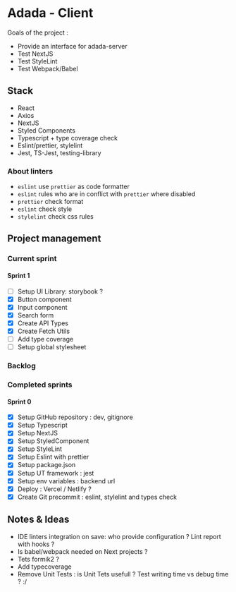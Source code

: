 # Adada - Client

Goals of the project :

- Provide an interface for adada-server
- Test NextJS
- Test StyleLint
- Test Webpack/Babel

## Stack

- React
- Axios
- NextJS
- Styled Components
- Typescript + type coverage check
- Eslint/prettier, stylelint
- Jest, TS-Jest, testing-library

### About linters

- `eslint` use `prettier` as code formatter
- `eslint` rules who are in conflict with `prettier` where disabled
- `prettier` check format
- `eslint` check style
- `stylelint` check css rules

## Project management

### Current sprint

#### Sprint 1
- [ ] Setup UI Library: storybook ?
- [x] Button component
- [x] Input component
- [x] Search form
- [x] Create API Types  
- [x] Create Fetch Utils
- [ ] Add type coverage
- [ ] Setup global stylesheet

### Backlog

### Completed sprints

#### Sprint 0

- [x] Setup GitHub repository : dev, gitignore
- [x] Setup Typescript
- [x] Setup NextJS
- [x] Setup StyledComponent
- [x] Setup StyleLint
- [x] Setup Eslint with prettier
- [x] Setup package.json
- [x] Setup UT framework : jest
- [x] Setup env variables : backend url
- [x] Deploy : Vercel / Netlify ?
- [x] Create Git precommit : eslint, stylelint and types check

## Notes & Ideas
- IDE linters integration on save: who provide configuration ? Lint report with hooks ?
- Is babel/webpack needed on Next projects ?
- Tets formik2 ? 
- Add typecoverage
- Remove Unit Tests : is Unit Tets usefull ? Test writing time vs debug time ? :/ 